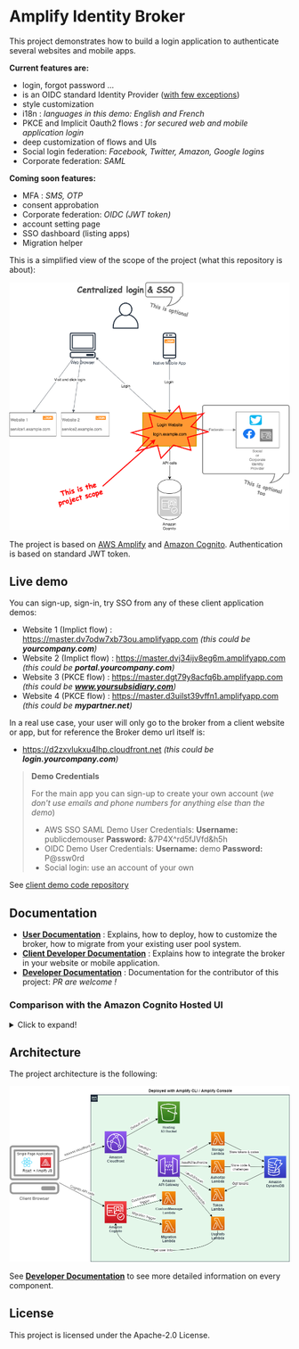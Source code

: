 # Amplify Identity Broker

This project demonstrates how to build a login application to authenticate several websites and mobile apps.

__Current features are:__

* login, forgot password ...
* is an OIDC standard Identity Provider ([with few exceptions](Documentation/UserDocumentation.md#OIDCstandard))
* style customization
* i18n : _languages in this demo: English and French_
* PKCE and Implicit Oauth2 flows : _for secured web and mobile application login_
* deep customization of flows and UIs
* Social login federation: _Facebook, Twitter, Amazon, Google logins_
* Corporate federation: _SAML_

__Coming soon features:__

* MFA : _SMS, OTP_
* consent approbation
* Corporate federation: _OIDC (JWT token)_
* account setting page
* SSO dashboard (listing apps)
* Migration helper

This is a simplified view of the scope of the project (what this repository is about):

![Projet Scope Image](Documentation/Images/SimplifiedProjectScope.png "Simplified Project Scope")

The project is based on [AWS Amplify](https://aws.amazon.com/amplify/) and [Amazon Cognito](https://aws.amazon.com/cognito/). Authentication is based on standard JWT token.

## Live demo

You can sign-up, sign-in, try SSO from any of these client application demos:

* Website 1 (Implict flow) : https://master.dv7odw7xb73ou.amplifyapp.com _(this could be __yourcompany.com__)_
* Website 2 (Implict flow) : https://master.dvj34ijv8eg6m.amplifyapp.com _(this could be __portal.yourcompany.com__)_
* Website 3 (PKCE flow) :  https://master.dgt79y8acfq6b.amplifyapp.com _(this could be __www.yoursubsidiary.com__)_
* Website 4 (PKCE flow) :  https://master.d3uilst39vffn1.amplifyapp.com _(this could be __mypartner.net__)_

In a real use case, your user will only go to the broker from a client website or app, but for reference the Broker demo url itself is: 

* https://d2zxvlukxu4lhp.cloudfront.net _(this could be __login.yourcompany.com__)_

> __Demo Credentials__
> 
> For the main app you can sign-up to create your own account (_we don't use emails and phone numbers for anything else than the demo_)
> - AWS SSO SAML Demo User Credentials: __Username:__ publicdemouser __Password:__ &7P4X^rd5fJVfd&h5h
> - OIDC Demo User Credentials: __Username:__ demo __Password:__ P@ssw0rd
> - Social login: use an account of your own

See [client demo code repository](https://github.com/awslabs/amplify-identity-broker-client)

## Documentation

- __[User Documentation](Documentation/UserDocumentation.md)__ : Explains, how to deploy, how to customize the broker, how to migrate from your existing user pool system.
- __[Client Developer Documentation](Documentation/ClientDeveloperDocumentation.md)__ : Explains how to integrate the broker in your website or mobile application.
- __[Developer Documentation](Documentation/DeveloperDocumentation.md)__ : Documentation for the contributor of this project: _PR are welcome !_

### Comparison with the Amazon Cognito Hosted UI

<details>
  <summary>Click to expand!</summary>
  
  This project is similar to the [Amazon Cognito hosted UI](https://docs.aws.amazon.com/cognito/latest/developerguide/cognito-user-pools-app-integration.html) by many aspects. Here is the list of similarities and differences.

  __Similarities__

  * both expose similar APIs : they are standard OIDC identity provider (with [few exceptions for the current project](Documentation/UserDocumentation.md#OIDCstandard))
  * feature scope is similar (but this project has more features)
  * both require very low effort to deploy
  * both are managed within the AWS account of the customer

  __Differences__

  * The Hosted UI is managed, you don’t have access to the code or deployment infrastructure. This project is a code project with an simplified deployment system into a Serverless infrastructure you control.
  * This project can be customized deeply. UI, languages, specific behaviors (depending on IP address, link, ...). Again since you have access to the code you can do whatever you want with it
  * This project comes with some missing feature of the Hosted UI: i18n, full CSS, JS customization, consent approbation
  * This project diverge a bit here and there of standard OAuth flows (because of some current restrictions). The limitation is in the way Oauth scope are injected in tokens and some oauth2 API are handled (see [User Documentation](Documentation/UserDocumentation.md#OIDCstandard)). _We are working on it to fill the gap._

  __VISUAL COMPARISON__

  with the Amplify Identity Broker:

  ![Without Hosted UI](Documentation/Images/HostedUIByPass.png "Without Hosted UI")

  with Hosted UI only:

  ![With Hosted UI](Documentation/Images/HostedUIClassic.png "With Hosted UI")

</details>


## Architecture

The project architecture is the following:

![Projet Architecture Image](Documentation/Images/DeployedArchitecture.png "Projet Architecture")

See __[Developer Documentation](Documentation/DeveloperDocumentation.md)__ to see more detailed information on every component. 

## License

This project is licensed under the Apache-2.0 License.
